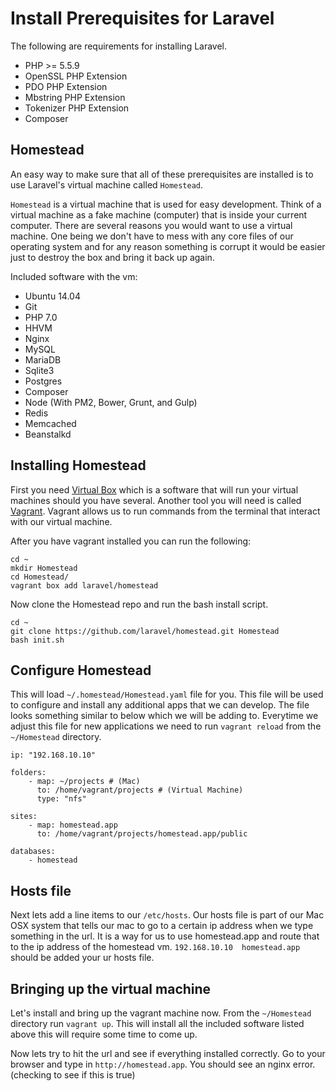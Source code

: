 # Install Prerequisites for Laravel

The following are requirements for installing Laravel.

- PHP >= 5.5.9
- OpenSSL PHP Extension
- PDO PHP Extension
- Mbstring PHP Extension
- Tokenizer PHP Extension
- Composer

## Homestead

An easy way to make sure that all of these prerequisites are installed is to use Laravel's virtual machine called `Homestead`.

`Homestead` is a virtual machine that is used for easy development. Think of a virtual machine as a fake machine (computer) that is inside your current computer. There are several reasons you would want to use a virtual machine. One being we don't have to mess with any core files of our operating system and for any reason something is corrupt it would be easier just to destroy the box and bring it back up again.

Included software with the vm:

- Ubuntu 14.04
- Git
- PHP 7.0
- HHVM
- Nginx
- MySQL
- MariaDB
- Sqlite3
- Postgres
- Composer
- Node (With PM2, Bower, Grunt, and Gulp)
- Redis
- Memcached
- Beanstalkd

## Installing Homestead

First you need [Virtual Box](https://www.virtualbox.org/wiki/Downloads) which is a software that will run your virtual machines should you have several. Another tool you will need is called [Vagrant](http://www.vagrantup.com/downloads.html). Vagrant allows us to run commands from the terminal that interact with our virtual machine.

After you have vagrant installed you can run the following:

```
cd ~
mkdir Homestead
cd Homestead/
vagrant box add laravel/homestead
```

Now clone the Homestead repo and run the bash install script.

```
cd ~
git clone https://github.com/laravel/homestead.git Homestead
bash init.sh
```

## Configure Homestead

This will load ```~/.homestead/Homestead.yaml``` file for you. This file will be used to configure and install any additional apps that we can develop. The file looks something similar to below which we will be adding to. Everytime we adjust this file for new applications we need to run ```vagrant reload``` from the ```~/Homestead``` directory.

```
ip: "192.168.10.10"

folders:
    - map: ~/projects # (Mac)
      to: /home/vagrant/projects # (Virtual Machine)
      type: "nfs"

sites:
    - map: homestead.app
      to: /home/vagrant/projects/homestead.app/public
      
databases:
    - homestead
```

## Hosts file

Next lets add a line items to our ```/etc/hosts```. Our hosts file is part of our Mac OSX system that tells our mac to go to a certain ip address when we type something in the url. It is a way for us to use homestead.app and route that to the ip address of the homestead vm. ```192.168.10.10  homestead.app``` should be added your ur hosts file. 

## Bringing up the virtual machine

Let's install and bring up the vagrant machine now. From the ```~/Homestead``` directory run ```vagrant up```. This will install all the included software
listed above this will require some time to come up.

Now lets try to hit the url and see if everything installed correctly. Go to your browser and type in ```http://homestead.app```. You should see an nginx error. (checking to see if this is true)